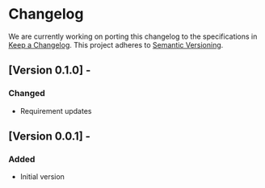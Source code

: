 # Changelog

We are currently working on porting this changelog to the specifications in
[Keep a Changelog](https://keepachangelog.com/en/1.0.0/).
This project adheres to [Semantic Versioning](https://semver.org/spec/v2.0.0.html).


## [Version 0.1.0] -

### Changed 

* Requirement updates


## [Version 0.0.1] -

### Added
* Initial version
